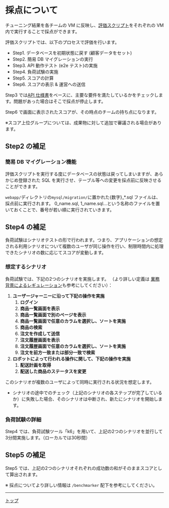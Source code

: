 # 採点について

チューニング結果を各チームの VM に反映し、[評価スクリプト](../app/03_Scripts.md#評価スクリプト)をそれぞれの VM 内で実行することで採点ができます。

評価スクリプトでは、以下のプロセスで評価を行います。

- Step1. データベースを初期状態に戻す (顧客データをセット)
- Step2. 簡易 DB マイグレーションの実行
- Step3. API 動作テスト (e2e テスト)の実施
- Step4. 負荷試験の実施
- Step5. スコアの計算
- Step6. スコアの表示 & 運営への送信

Step3 では[API 仕様書](../../api-specs/openapi_defn.yaml)をベースに、主要な要件を満たしているかをチェックします。問題があった場合はそこで採点が停止します。

Step6 で画面に表示されたスコアが、その時点のチームの持ち点になります。

※スコア上位グループについては、成果物に対して追加で審議される場合があります。

## Step2 の補足

### 簡易 DB マイグレーション機能

評価スクリプトを実行する度にデータベースの状態は戻ってしまいますが、あらかじめ登録された SQL を実行させ、テーブル等への変更を採点前に反映させることができます。

`webapp/`ディレクトリの`mysql/migration/`に置かれた{数字}\_\*.sql ファイルは、採点前に実行されます。
0_name.sql, 1_name.sql...という名称のファイルを置いておくことで、番号が若い順に実行されていきます。

## Step4 の補足

負荷試験はシナリオテストの形で行われます。つまり、アプリケーションの想定される利用シナリオについて複数のユーザが同じ操作を行い、制限時間内に処理できたシナリオの数に応じてスコアが変動します。

### 想定するシナリオ
負荷試験では、下記の2つのシナリオを実施します。
（より詳しい定義は [業務背景によるレギュレーション](./02_Regulation.md#業務背景によるレギュレーション)も参考にしてください）：

1. **ユーザージャーニーに沿って下記の操作を実施**
    1. **ログイン**
    2. **商品一覧画面を表示**
    3. **商品一覧画面で別のページを表示**
    4. **商品一覧画面で任意のカラムを選択し、ソートを実施**
    5. **商品の検索**
    6. **注文を作成して送信**
    7. **注文履歴画面を表示**
    8. **注文履歴画面で任意のカラムを選択し、ソートを実施**
    9. **注文を前方一致または部分一致で検索**
2. **ロボットによって行われる操作に関して、下記の操作を実施**
    1. **配送計画を取得**
    2. **配送した商品のステータスを変更**



このシナリオが複数のユーザによって同時に実行される状況を想定します。

- シナリオの途中でのチェック（上記のシナリオの各ステップが完了しているか）に失敗した場合、そのシナリオは中断され、新たにシナリオを開始します。

### 負荷試験の詳細

Step4 では、負荷試験ツール「k6」を用いて、上記の2つのシナリオを並行して3分間実施します。（ローカルでは30秒間）

## Step5 の補足
Step5 では、上記の2つのシナリオそれぞれの成功数の和がそのままスコアとして算出されます。

※ 採点についてより詳しい情報は `/benchmarker` 配下を参考にしてください。

---

[トップ](../../README.md)
